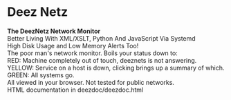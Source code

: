 # Deez Netz
<b>The DeezNetz Network Monitor</b><br/>
Better Living With XML/XSLT, Python And JavaScript Via Systemd<br/>
High Disk Usage and Low Memory Alerts Too!<br/>
The poor man's network monitor. Boils your status down to:<br/>
RED: Machine completely out of touch, deeznets is not answering.<br/>
YELLOW: Service on a host is down, clicking brings up a summary of which.<br/>
GREEN: All systems go.<br/>
All viewed in your browser. Not tested for public networks.</br>
HTML documentation in deezdoc/deezdoc.html
